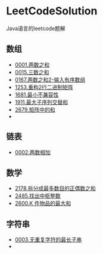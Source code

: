 # LeetCodeSolution
Java语言的leetcode题解

## 数组
- [0001.两数之和](/src/org/leetcode/solution/Array/Solution_0001.java)
- [0015.三数之和](/src/org/leetcode/solution/Array/Solution_0015.java)
- [0167.两数之和2-输入有序数组](/src/org/leetcode/solution/Array/Solution_0167.java)
- [1253.重构2行二进制矩阵](/src/org/leetcode/solution/Array/Solution_1253.java)
- [1681.最小不兼容性](/src/org/leetcode/solution/Array/Solution_1681.java)
- [1911.最大子序列交替和](/src/org/leetcode/solution/Array/Solution_1911.java)
- [2679.矩阵中的和](/src/org/leetcode/solution/Array/Solution_2679.java)
- 
## 链表

- [0002.两数相加](/src/org/leetcode/solution/LinkedList/Solution_0002.java)

## 数学

- [2178.拆分成最多数目的正偶数之和](/src/org/leetcode/solution/Math/Solution_2178.java)
- [2485.找出中枢整数](/src/org/leetcode/solution/Math/Solution_2485.java)
- [2600.K 件物品的最大和](/src/org/leetcode/solution/Math/Solution_2600.java)

## 字符串

- [0003.无重复字符的最长子串](/src/org/leetcode/solution/String/Solution_0003.java)
- 